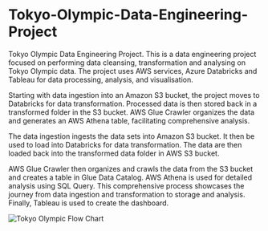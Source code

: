 # Tokyo-Olympic-Data-Engineering-Project
Tokyo Olympic Data Engineering Project. This is a data engineering project focused on performing data cleansing, transformation and analysing on Tokyo Olympic data. The project uses AWS services, Azure Databricks and Tableau for data processing, analysis, and visualisation.

Starting with data ingestion into an Amazon S3 bucket, the project moves to Databricks for data transformation. Processed data is then stored back in a transformed folder in the S3 bucket. AWS Glue Crawler organizes the data and generates an AWS Athena table, facilitating comprehensive analysis.

The data ingestion ingests the data sets into Amazon S3 bucket. It then be used to load into Databricks for data transformation. The data are then loaded back into the transformed data folder in AWS S3 bucket. 

AWS Glue Crawler then organizes and crawls the data from the S3 bucket and creates a table in Glue Data Catalog. AWS Athena is used for detailed analysis using SQL Query. This comprehensive process showcases the journey from data ingestion and transformation to storage and analysis. Finally, Tableau is used to create the dashboard.

![Tokyo Olympic Flow Chart](https://github.com/jaylai28/Tokyo-Olympic-Data-Engineering-Project/assets/69461406/3fe11e45-3163-4c57-ad28-d4d4932a36c3)
